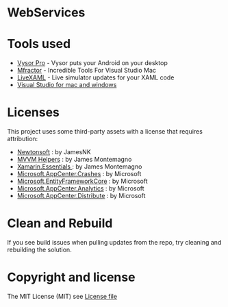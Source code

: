 # WebServices

# Tools used

* [Vysor Pro](https://www.vysor.io/) - Vysor puts your Android on your desktop
* [Mfractor](https://www.mfractor.com) - Incredible Tools For Visual Studio Mac
* [LiveXAML](http://www.livexaml.com) - Live simulator updates for your XAML code 
* [Visual Studio for mac and windows](https://visualstudio.microsoft.com/?rr=https%3A%2F%2Fwww.google.com%2F)

# Licenses

This project uses some third-party assets with a license that requires attribution:

- [Newtonsoft](https://www.newtonsoft.com/json) : by JamesNK
- [MVVM Helpers](https://www.nuget.org/packages/Refractored.MvvmHelpers/) : by James Montemagno
- [Xamarin.Essentials ](https://www.nuget.org/packages/Xamarin.Essentials) : by James Montemagno
- [Microsoft.AppCenter.Crashes](https://www.nuget.org/packages/Microsoft.AppCenter.Crashes/) : by Microsoft
- [Microsoft.EntityFrameworkCore](https://www.nuget.org/packages/Microsoft.EntityFrameworkCore/) : by Microsoft
- [Microsoft.AppCenter.Analytics](https://www.nuget.org/packages/Microsoft.AppCenter.Analytics/) : by Microsoft
- [Microsoft.AppCenter.Distribute](https://www.nuget.org/packages/Microsoft.AppCenter.Distribute/) : by Microsoft
  
# Clean and Rebuild

If you see build issues when pulling updates from the repo, try cleaning and rebuilding the solution.

# Copyright and license

The MIT License (MIT) see [License file](https://github.com/jorgemht/WebServices/blob/master/LICENSE)
